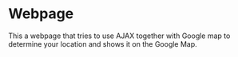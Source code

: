 # Webpage
This a webpage that tries to use AJAX together with Google map to determine your location and shows it on the Google Map.
